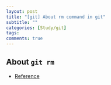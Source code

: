 ```yaml
---
layout: post
title: "[git] About rm command in git"
subtitle: ""
categories: [Study/git]
tags:
comments: true
---
```


## About `git rm`

- [Reference](https://confluence.curvc.com/display/public/ASD/git+rm)
